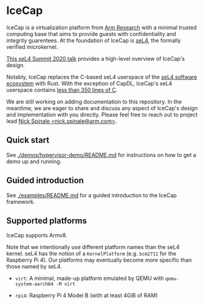 # IceCap

IceCap is a virtualization platform from [Arm
Research](https://developer.arm.com/solutions/research/research-publications)
with a minimal trusted computing base that aims to provide guests with
confidentiality and integrity guarentees. At the foundation of IceCap is
[seL4](https://sel4.systems/), the formally verified microkernel.

[This seL4 Summit 2020 talk](https://nickspinale.com/talks/sel4-summit-2020.html)
provides a high-level overview of IceCap's design.

Notably, IceCap replaces the C-based seL4 userspace of the
[seL4 software ecosystem](https://github.com/seL4) with Rust. With the
exception of CapDL, IceCap's seL4 userspace contains
[less than 350 lines of C](./src/c/icecap-runtime).

We are still working on adding documentation to this repository.  In the
meantime, we are eager to share and discuss any aspect of IceCap's design and
implementation with you directly. Please feel free to reach out to project lead
[Nick Spinale &lt;nick.spinale@arm.com&gt;](mailto:nick.spinale@arm.com).

<!-- ## Overview -->

<!-- `TODO` -->

## Quick start

See [./demos/hypervisor-demo/README.md](./demos/hypervisor-demo) for instructions on how to get a demo up and running.

## Guided introduction

See [./examples/README.md](./examples) for a guided introduction to the IceCap framework.

## Supported platforms

IceCap supports Armv8.

Note that we intentionally use different platform names than the seL4 kernel.
seL4 has the notion of a `KernelPlatform` (e.g. `bcm2711` for the Raspberry Pi
4). Our platforms may eventually become more specific than those named by seL4.

- `virt`: A minimal, made-up platform emulated by QEMU with `qemu-system-aarch64 -M virt`

- `rpi4`: Raspberry Pi 4 Model B (with at least 4GiB of RAM)
